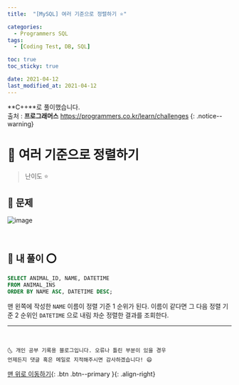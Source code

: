 ```yaml
---
title:  "[MySQL] 여러 기준으로 정렬하기 ⭐" 

categories:
  - Programmers SQL
tags:
  - [Coding Test, DB, SQL]

toc: true
toc_sticky: true

date: 2021-04-12
last_modified_at: 2021-04-12
---
```

**C++**로 풀이했습니다.  
출처 : **프로그래머스** <https://programmers.co.kr/learn/challenges>
{: .notice--warning}

# 📌 여러 기준으로 정렬하기

> 난이도 ⭐

## 🚀 문제

![image](https://user-images.githubusercontent.com/42318591/114338247-a6703e80-9b8d-11eb-8700-298e82228f02.png)

<br>

## 🚀 내 풀이 ⭕

```sql
SELECT ANIMAL_ID, NAME, DATETIME
FROM ANIMAL_INS
ORDER BY NAME ASC, DATETIME DESC;
```

맨 왼쪽에 작성한 `NAME` 이름이 정렬 기준 1 순위가 된다. 이름이 같다면 그 다음 정렬 기준 2 순위인 `DATETIME` 으로 내림 차순 정렬한 결과를 조회한다.

***
<br>

    🌜 개인 공부 기록용 블로그입니다. 오류나 틀린 부분이 있을 경우 
    언제든지 댓글 혹은 메일로 지적해주시면 감사하겠습니다! 😄

[맨 위로 이동하기](#){: .btn .btn--primary }{: .align-right}